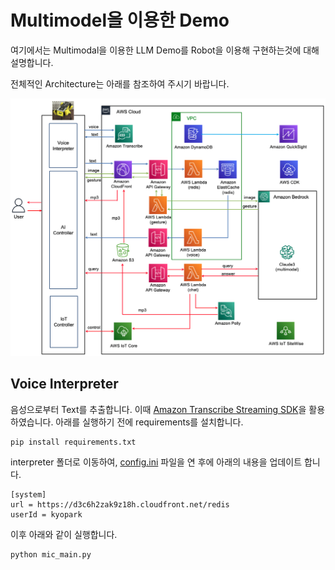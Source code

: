 # Multimodel을 이용한 Demo

여기에서는 Multimodal을 이용한 LLM Demo를 Robot을 이용해 구현하는것에 대해 설명합니다.

전체적인 Architecture는 아래를 참조하여 주시기 바랍니다. 

![image](./pictures/main-architecture.png)




## Voice Interpreter 

음성으로부터 Text를 추출합니다. 이때 [Amazon Transcribe Streaming SDK](https://github.com/awslabs/amazon-transcribe-streaming-sdk)을 활용하였습니다. 아래를 실행하기 전에 requirements를 설치합니다.

```text
pip install requirements.txt
```

interpreter 폴더로 이동하여, [config.ini](./interpreter/config.ini) 파일을 연 후에 아래의 내용을 업데이트 합니다.

```text
[system]
url = https://d3c6h2zak9z18h.cloudfront.net/redis
userId = kyopark
```

이후 아래와 같이 실행합니다.

```text
python mic_main.py
```

